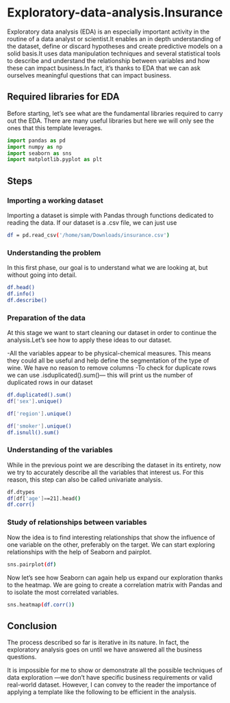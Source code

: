 # Exploratory-data-analysis.Insurance
Exploratory data analysis (EDA) is an especially important activity in the routine of a data analyst or scientist.It enables an in depth understanding of the dataset, define or discard hypotheses and create predictive models on a solid basis.It uses data manipulation techniques and several statistical tools to describe and understand the relationship between variables and how these can impact business.In fact, it’s thanks to EDA that we can ask ourselves meaningful questions that can impact business.

## Required libraries for EDA
Before starting, let’s see what are the fundamental libraries required to carry out the EDA. There are many useful libraries but here we will only see the ones that this template leverages.
```python
import pandas as pd
import numpy as np
import seaborn as sns
import matplotlib.pyplot as plt
```
## Steps
### Importing a working dataset
Importing a dataset is simple with Pandas through functions dedicated to reading the data. If our dataset is a .csv file, we can just use
```bash
df = pd.read_csv('/home/sam/Downloads/insurance.csv')
```
### Understanding the problem
In this first phase, our goal is to understand what we are looking at, but without going into detail.
```bash
df.head()
df.info()
df.describe()
```
### Preparation of the data
At this stage we want to start cleaning our dataset in order to continue the analysis.Let’s see how to apply these ideas to our dataset.

-All the variables appear to be physical-chemical measures. This means they could all be useful and help define the segmentation of the type of wine. We have no reason to remove columns
-To check for duplicate rows we can use .isduplicated().sum()— this will print us the number of duplicated rows in our dataset
```bash
df.duplicated().sum()
df['sex'].unique()

df['region'].unique()

df['smoker'].unique()
df.isnull().sum()
```
### Understanding of the variables
While in the previous point we are describing the dataset in its entirety, now we try to accurately describe all the variables that interest us. For this reason, this step can also be called univariate analysis.
```bash
df.dtypes
df[df['age']==21].head()
df.corr()
```
### Study of relationships between variables
Now the idea is to find interesting relationships that show the influence of one variable on the other, preferably on the target.
We can start exploring relationships with the help of Seaborn and pairplot.
```bash
sns.pairplot(df)
```
Now let’s see how Seaborn can again help us expand our exploration thanks to the heatmap. We are going to create a correlation matrix with Pandas and to isolate the most correlated variables.
```bash
sns.heatmap(df.corr())
```
## Conclusion
The process described so far is iterative in its nature. In fact, the exploratory analysis goes on until we have answered all the business questions.

It is impossible for me to show or demonstrate all the possible techniques of data exploration —we don’t have specific business requirements or valid real-world dataset. However, I can convey to the reader the importance of applying a template like the following to be efficient in the analysis.







